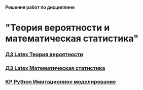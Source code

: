 #### Решения работ по дисциплине
# "Теория вероятности и математическая статистика"  

### [ДЗ Latex Теория вероятности](https://github.com/2reckey/Statistics_FA/tree/main/Probability%20theory)  
  
### [ДЗ Latex Математическая статистика](https://github.com/2reckey/Statistics_FA/tree/main/Probability%20theory)  

### [КР Python Имитационное моделирование](https://github.com/2reckey/Statistics_FA/tree/main/Probability%20theory)
